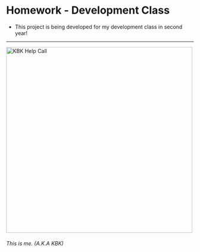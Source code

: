 # Homework - Development Class

<ul>
<li>This project is being developed for my development class in second year!</li>
</ul>

<hr>
  
<img src="https://cdn.discordapp.com/attachments/1159920769338441778/1355685987564388382/image.png?ex=67e9d476&is=67e882f6&hm=460928d883a01d291ec672eac01136817e3e2b96a7c9745bdf786e631ce00f17" width="500" height="500" alt="KBK Help Call"/>
<h6>This is me. <i>(A.K.A KBK)</i></h6>
